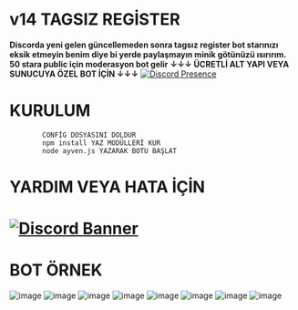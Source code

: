 # v14 TAGSIZ REGİSTER
**Discorda yeni gelen güncellemeden sonra tagsız register bot starınızı eksik etmeyin benim diye bi yerde paylaşmayın minik götünüzü ısırırım.**
**50 stara public için moderasyon bot gelir**
**↓↓↓ ÜCRETLİ ALT YAPI VEYA SUNUCUYA ÖZEL BOT İÇİN ↓↓↓**
[![Discord Presence](https://lanyard-profile-readme.vercel.app/api/752942906322583712?theme=dark&bg=06154a&animated=true&hideDiscrim=false&borderRadius=20px)](https://discord.com/users/752942906322583712) 
# KURULUM 
            CONFİG DOSYASINI DOLDUR
            npm install YAZ MODÜLLERİ KUR
            node ayven.js YAZARAK BOTU BAŞLAT
#            
#           
# YARDIM VEYA HATA İÇİN 
# [![Discord Banner](https://api.weblutions.com/discord/invite/safecode/)](https://discord.gg/safecode)



# BOT ÖRNEK 
![image](https://media.discordapp.net/attachments/1106650648411385907/1117097857502150827/image.png?width=1377&height=567)
![image](https://media.discordapp.net/attachments/1106650648411385907/1117098317785071657/image.png?width=1203&height=492)
![image](https://media.discordapp.net/attachments/1106650648411385907/1117098468683554827/image.png?width=1118&height=366)
![image](https://media.discordapp.net/attachments/1106650648411385907/1117099281166385182/image.png?width=1040&height=252)
![image](https://media.discordapp.net/attachments/1106650648411385907/1117099412800426054/image.png?width=1025&height=303)
![image](https://media.discordapp.net/attachments/1106650648411385907/1117099576780927098/image.png?width=866&height=612)
![image](https://media.discordapp.net/attachments/1106650648411385907/1117099678996107335/image.png?width=1312&height=287)
![image](https://media.discordapp.net/attachments/1106650648411385907/1117099678996107335/image.png?width=1312&height=287)
